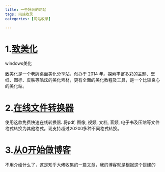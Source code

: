 ```yaml
---
title: 一些好玩的网站
tags: 网站收录
categories: [网站收录]

---
```


# 1.[致美化](https://zhutix.com/)

windows美化

致美化是一个老牌桌面美化分享站，创办于 2014 年。探索丰富多彩的主题、壁纸、图标、皮肤等酷炫的美化素材，更有全面的美化教程及工具，是一个比较良心的美化站。

# 2.[在线文件转换器](https://cn.cloud-converter.com/)

使用这款免费快速在线转换器. 将pdf, 图像, 视频, 文档, 音频, 电子书及压缩等文件格式转换为其他格式。现支持超过20200多种不同格式转换。

# 3.[从0开始做博客](https://zhuanlan.zhihu.com/p/102592286)

不用介绍什么了，这是知乎大佬收集的一篇文章，我的博客就是根据这个搭建的